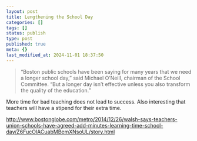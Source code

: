 ```yaml
---
layout: post
title: Lengthening the School Day
categories: []
tags: []
status: publish
type: post
published: true
meta: {}
last_modified_at: 2024-11-01 18:37:50
---
```


>“Boston public schools have been saying for many years that we need a longer school day,” said Michael O’Neill, chairman of the School Committee. “But a longer day isn’t effective unless you also transform the quality of the education.”



More time for bad teaching does not lead to success. Also interesting that teachers will have a stipend for their extra time.


http://www.bostonglobe.com/metro/2014/12/26/walsh-says-teachers-union-schools-have-agreed-add-minutes-learning-time-school-day/Z6FucOIACuabMBemXNsoUL/story.html

